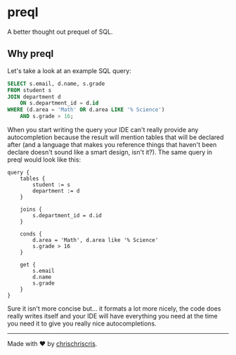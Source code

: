# preql

A better thought out prequel of SQL.

## Why preql

Let's take a look at an example SQL query:

```sql
SELECT s.email, d.name, s.grade
FROM student s
JOIN department d
    ON s.department_id = d.id
WHERE (d.area = 'Math' OR d.area LIKE '% Science')
    AND s.grade > 16;
```

When you start writing the query your IDE can't really provide any autocompletion
because the result will mention tables that will be declared after (and a language
that makes you reference things that haven't been declare doesn't sound like a
smart design, isn't it?). The same query in preql would look like this:

```preql
query {
    tables {
        student := s
        department := d
    }

    joins {
        s.department_id = d.id
    }

    conds {
        d.area = 'Math', d.area like '% Science'
        s.grade > 16
    }

    get {
        s.email
        d.name
        s.grade
    }
}
```

Sure it isn't more concise but... it formats a lot more nicely, the code does really
writes itself and your IDE will have everything you need at the time you need it
to give you really nice autocompletions.

------
Made with :heart: by [chrischriscris](github.com/chrischriscris).

